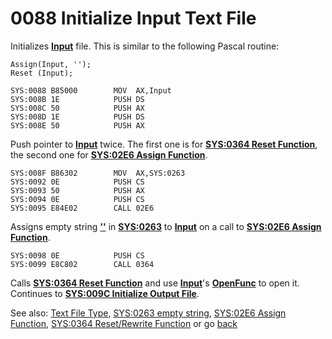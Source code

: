 # 0088 Initialize Input Text File

Initializes **[Input](TEXT-FILE-TYPE.md)** file. This is similar to the following Pascal routine:

```
Assign(Input, '');
Reset (Input);
```

```
SYS:0088 B85000        MOV	AX,Input
SYS:008B 1E            PUSH	DS
SYS:008C 50            PUSH	AX
SYS:008D 1E            PUSH	DS
SYS:008E 50            PUSH	AX
```

Push pointer to **[Input](TEXT-FILE-TYPE.md)** twice. The first one is for **[SYS:0364 Reset Function](0364-RESET-REWRITE-FUNC.md)**, the second one for **[SYS:02E6 Assign Function](02E6-ASSIGN-FUNC.md)**.

```
SYS:008F B86302        MOV	AX,SYS:0263
SYS:0092 0E            PUSH	CS
SYS:0093 50            PUSH	AX
SYS:0094 0E            PUSH	CS
SYS:0095 E84E02        CALL	02E6
```

Assigns empty string **[''](0263-DATA-COPYRIGHT.md)** in **[SYS:0263](0263-DATA-COPYRIGHT.md)** to **[Input](TEXT-FILE-TYPE.md)** on a call to **[SYS:02E6 Assign Function](02E6-ASSIGN-FUNC.md)**.

```
SYS:0098 0E            PUSH	CS
SYS:0099 E8C802        CALL	0364
```

Calls **[SYS:0364 Reset Function](0364-RESET-REWRITE-FUNC.md)** and use **[Input](TEXT-FILE-TYPE.md)**'s **[OpenFunc](TEXT-FILE-TYPE.md)** to open it. Continues to **[SYS:009C Initialize Output File](009C-INIT-OUTPUT.md)**.

See also: [Text File Type](TEXT-FILE-TYPE.md), [SYS:0263 empty string](0263-DATA-COPYRIGHT.md), [SYS:02E6 Assign Function](02E6-ASSIGN-FUNC.md), [SYS:0364 Reset/Rewrite Function](0364-RESET-REWRITE-FUNC.md) or go [back](../README.md)